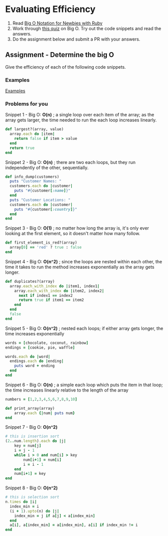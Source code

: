 # Evaluating Efficiency

1. Read [Big O Notation for Newbies with Ruby](http://www.datakicks.com/2016/06/04/big-o-notation.html)
2. Work through [this quiz](http://www.codequizzes.com/computer-science/beginner/big-o-algorithms) on Big O. Try out the code snippets and read the answers.
3. Do the assignment below and submit a PR with your answers.


## Assignment - Determine the big O
Give the efficiency of each of the following code snippets.

### Examples
[Examples](examples.md)

### Problems for you

Snippet 1 - Big O: **O(n)** ; a single loop over each item of the array; as the array gets larger, the
time needed to run the each loop increases linearly.
```ruby
def largest?(array, value)
  array.each do |item|
    return false if item > value
  end
  return true
end
```

Snippet 2 - Big O: **O(n)** ; there are two each loops, but they run independently of the other, sequentially.
```ruby
def info_dump(customers)
  puts "Customer Names: "
  customers.each do |customer|
    puts "#{customer[:name]}"
  end
  puts "Customer Locations: "
  customers.each do |customer|
    puts "#{customer[:country]}"
  end
end
```

Snippet 3 - Big O: **O(1)** ; no matter how long the array is, it's only ever looking at the first element, so
it doesn't matter how many follow.
```ruby
def first_element_is_red?(array)
  array[0] == 'red' ? true : false
end
```

Snippet 4 - Big O: **O(n^2)** ; since the loops are nested within each other, the time it takes to run the
method increases exponentially as the array gets longer.
```ruby
def duplicates?(array)
  array.each_with_index do |item1, index1|
    array.each_with_index do |item2, index2|
      next if index1 == index2
      return true if item1 == item2
    end
  end
  false
end
```

Snippet 5 - Big O: **O(n^2)** ; nested each loops; if either array gets longer, the time increases exponentially
```ruby
words = [chocolate, coconut, rainbow]
endings = [cookie, pie, waffle]

words.each do |word|
  endings.each do |ending|
    puts word + ending
  end
end
```

Snippet 6 - Big O: **O(n)** ; a simple each loop which puts the item in that loop; the time increases linearly relative
to the length of the array
```ruby
numbers = [1,2,3,4,5,6,7,8,9,10]

def print_array(array)
    array.each {|num| puts num}
end
```

Snippet 7 - Big O: **O(n^2)**
```ruby
# this is insertion sort
(2..num.length).each do |j|
    key = num[j]
    i = j - 1
    while i > 0 and num[i] > key
        num[i+1] = num[i]
        i = i - 1
    end
    num[i+1] = key
end
```

Snippet 8 - Big O: **O(n^2)**
```ruby
# this is selection sort
n.times do |i|
  index_min = i
  (i + 1).upto(n) do |j|
    index_min = j if a[j] < a[index_min]
  end
  a[i], a[index_min] = a[index_min], a[i] if index_min != i
end
```
